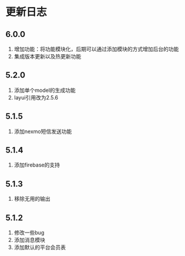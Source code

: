 # 更新日志
## 6.0.0
1. 增加功能：将功能模块化，后期可以通过添加模块的方式增加后台的功能
2. 集成版本更新以及热更新功能
## 5.2.0
1. 添加单个model的生成功能
2. layui引用改为2.5.6
## 5.1.5
1. 添加nexmo短信发送功能
## 5.1.4
1. 添加firebase的支持
## 5.1.3
1. 移除无用的输出
## 5.1.2
1. 修改一些bug
2. 添加消息模块
3. 添加默认的平台会员表